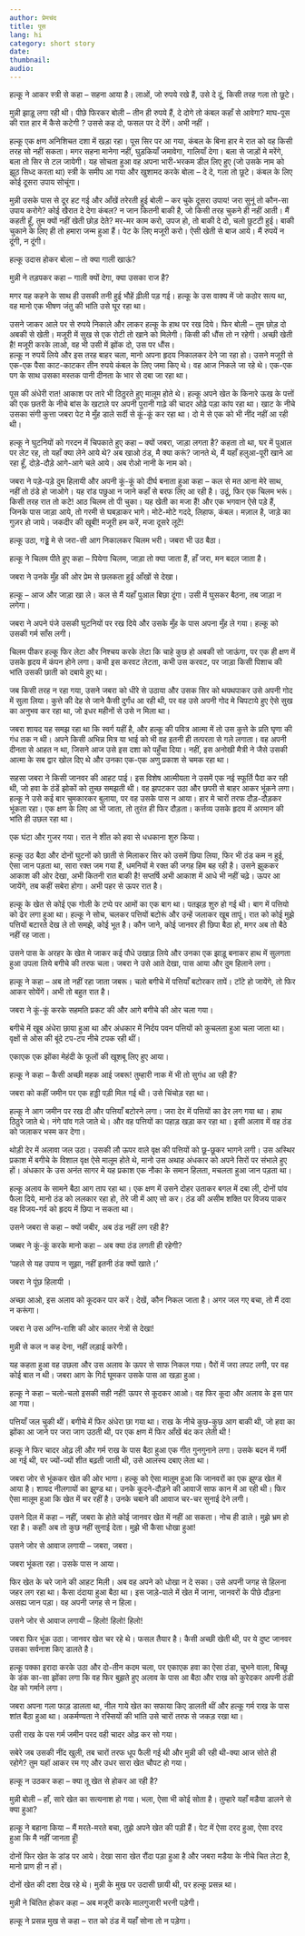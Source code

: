 ```yaml
---
author: प्रेमचंद
title: पूस
lang: hi
category: short story
date: 
thumbnail: 
audio:
---
```


हल्कू ने आकर स्त्री से कहा – सहना आया है। लाओं, जो रुपये रखे हैं, उसे दे दूं, किसी तरह गला तो छूटे।

मुन्नी झाड़ू लगा रही थी। पीछे फिरकर बोली – तीन ही रुपये हैं, दे दोगे तो कंबल कहाँ से आवेगा? माघ-पूस की रात हार में कैसे कटेगी ? उससे कह दो, फसल पर दे देंगें। अभी नहीं ।

हल्कू एक क्षण अनिशिचत दशा में खड़ा रहा। पूस सिर पर आ गया, कंबल के बिना हार मे रात को वह किसी तरह सो नहीं सकता। मगर सहना मानेगा नहीं, घुड़कियाँ जमावेगा, गालियाँ देगा। बला से जाड़ों मे मरेंगे, बला तो सिर से टल जायेगी। यह सोचता हुआ वह अपना भारी-भरकम डील लिए हुए (जो उसके नाम को झूठ सिध्द करता था) स्त्री के समीप आ गया और खुशामद करके बोला – दे दे, गला तो छूटे। कंबल के लिए कोई दूसरा उपाय सोचूंगा।

मुन्नी उसके पास से दूर हट गई और आँखें तरेरती हुई बोली – कर चुके दूसरा उपाय! जरा सुनूं तो कौन-सा उपाय करोगे? कोई खैरात दे देगा कंबल? न जान कितनी बाकी है, जो किसी तरह चुकने ही नहीं आती। मैं कहती हूँ, तुम क्यों नहीं खेती छोड़ देते? मर-मर काम करो, उपज हो, तो बाकी दे दो, चलो छुटटी हुई। बाकी चुकाने के लिए ही तो हमारा जन्म हुआ हैं। पेट के लिए मजूरी करो। ऐसी खेती से बाज आये। मैं रुपयें न दूंगी, न दूंगी।

हल्कू उदास होकर बोला – तो क्या गाली खाऊं?

मुन्नी ने तड़पकर कहा – गाली क्यों देगा, क्या उसका राज है?

मगर यह कहने के साथ ही उसकी तनी हुई भौहें ढ़ीली पड़ गई। हल्कू के उस वाक्य में जो कठोर सत्य था, वह मानो एक भीषण जंतु की भांति उसे घूर रहा था।

उसने जाकर आले पर से रुपये निकाले और लाकर हल्कू के हाथ पर रख दिये। फिर बोली – तुम छोड़ दो अबकी से खेती। मजूरी में सुख से एक रोटी तो खाने को मिलेगी। किसी की धौंस तो न रहेगी। अच्छी खेती है! मजूरी करके लाओ, वह भी उसी में झोंक दो, उस पर धौंस।  
हल्कू न रुपयें लिये और इस तरह बाहर चला, मानो अपना हृदय निकालकर देने जा रहा हो। उसने मजूरी से एक-एक पैसा काट-काटकर तीन रुपये कंबल के लिए जमा किए थे। वह आज निकले जा रहे थे। एक-एक पग के साथ उसका मस्तक पानी दीनता के भार से दबा जा रहा था।

पूस की अंधेरी रात! आकाश पर तारे भी ठिठुरते हुए मालूम होते थे। हल्कू अपने खेत के किनारे ऊख के पत्तों की एक छतरी के नीचे बांस के खटाले पर अपनी पुरानी गाढ़े की चादर ओढ़े पड़ा कांप रहा था। खाट के नीचे उसका संगी कुत्ता जबरा पेट मे मुँह डाले सर्दी से कूं-कूं कर रहा था। दो मे से एक को भी नींद नहीं आ रही थी।

हल्कू ने घुटनियों को गरदन में चिपकाते हुए कहा – क्यों जबरा, जाड़ा लगता है? कहता तो था, घर में पुआल पर लेट रह, तो यहाँ क्या लेने आये थे? अब खाओ ठंड, मै क्या करूं? जानते थे, मैं यहाँ हलुआ-पूरी खाने आ रहा हूँ, दोड़े-दौड़े आगे-आगे चले आये। अब रोओ नानी के नाम को।

जबरा ने पड़े-पड़े दुम हिलायी और अपनी कूं-कूं को दीर्घ बनाता हुआ कहा – कल से मत आना मेरे साथ, नहीं तो ठंडे हो जाओगे। यह रांड पछुआ न जाने कहाँ से बरफ लिए आ रही है। उठूं, फिर एक चिलम भरूं। किसी तरह रात तो कटे! आठ चिलम तो पी चुका। यह खेती का मजा हैं! और एक भगवान ऐसे पड़े हैं, जिनके पास जाड़ा आये, तो गरमी से घबड़ाकर भागे। मोटे-मोटे गददे, लिहाफ, कंबल। मज़ाल है, जाड़े का गुज़र हो जाये। जकदीर की खूबी! मजूरी हम करें, मजा दूसरे लूटें!

हल्कू उठा, गड्ढ़े मे से जरा-सी आग निकालकर चिलम भरी। जबरा भी उठ बैठा।

हल्कू ने चिलम पीते हुए कहा – पियेगा चिलम, जाड़ा तो क्या जाता हैं, हाँ जरा, मन बदल जाता है।

जबरा ने उनके मुँह की ओर प्रेम से छलकता हुई आँखों से देखा।

हल्कू – आज और जाड़ा खा ले। कल से मैं यहाँ पुआल बिछा दूंगा। उसी में घुसकर बैठना, तब जाड़ा न लगेगा।

जबरा ने अपने पंजे उसकी घुटनियों पर रख दिये और उसके मुँह के पास अपना मुँह ले गया। हल्कू को उसकी गर्म साँस लगी।

चिलम पीकर हल्कू फिर लेटा और निश्चय करके लेटा कि चाहे कुछ हो अबकी सो जाऊंगा, पर एक ही क्षण में उसके हृदय में कंपन होने लगा। कभी इस करवट लेटता, कभी उस करवट, पर जाड़ा किसी पिशाच की भांति उसकी छाती को दबाये हुए था।

जब किसी तरह न रहा गया, उसने जबरा को धीरे से उठाया और उसक सिर को थपथपाकर उसे अपनी गोद में सुला लिया। कुत्ते की देह से जाने कैसी दुर्गंध आ रही थी, पर वह उसे अपनी गोद मे चिपटाये हुए ऐसे सुख का अनुभव कर रहा था, जो इधर महीनों से उसे न मिला था।

जबरा शायद यह समझ रहा था कि स्वर्ग यहीं है, और हल्कू की पवित्र आत्मा में तो उस कुत्ते के प्रति घृणा की गंध तक न थी। अपने किसी अभिन्न मित्र या भाई को भी वह इतनी ही तत्परता से गले लगाता। वह अपनी दीनता से आहत न था, जिसने आज उसे इस दशा को पहुँचा दिया। नहीं, इस अनोखी मैत्री ने जैसे उसकी आत्मा के सब द्वार खोल दिए थे और उनका एक-एक अणु प्रकाश से चमक रहा था।

सहसा जबरा ने किसी जानवर की आहट पाई। इस विशेष आत्मीयता ने उसमें एक नई स्फूर्ति पैदा कर रही थी, जो हवा के ठंडें झोकों को तुच्छ समझती थी। वह झपटकर उठा और छपरी से बाहर आकर भूंकने लगा। हल्कू ने उसे कई बार चुमकारकर बुलाया, पर वह उसके पास न आया। हार मे चारों तरफ दौड़-दौड़कर भूंकता रहा। एक क्षण के लिए आ भी जाता, तो तुरंत ही फिर दौड़ता। कर्त्तव्य उसके हृदय में अरमान की भांति ही उछल रहा था।

एक घंटा और गुजर गया। रात ने शीत को हवा से धधकाना शुरु किया।

हल्कू उठ बैठा और दोनों घुटनों को छाती से मिलाकर सिर को उसमें छिपा लिया, फिर भी ठंड कम न हुई, ऐसा जान पड़ता था, सारा रक्त जम गया हैं, धमनियों मे रक्त की जगह हिम बह रही है। उसने झुककर आकाश की ओर देखा, अभी कितनी रात बाकी है! सप्तर्षि अभी आकाश में आधे भी नहीं चढ़े। ऊपर आ जायेंगे, तब कहीं सबेरा होगा। अभी पहर से ऊपर रात है।

हल्कू के खेत से कोई एक गोली के टप्पे पर आमों का एक बाग था। पतझड़ शुरु हो गई थी। बाग में पत्तियो को ढेर लगा हुआ था। हल्कू ने सोच, चलकर पत्तियों बटोरूं और उन्हें जलाकर खूब तापूं। रात को कोई मुझे पत्तियों बटारते देख ले तो समझे, कोई भूत है। कौन जाने, कोई जानवर ही छिपा बैठा हो, मगर अब तो बैठे नहीं रह जाता।

उसने पास के अरहर के खेत मे जाकर कई पौधे उखाड़ लिये और उनका एक झाड़ू बनाकर हाथ में सुलगता हुआ उपला लिये बगीचे की तरफ चला। जबरा ने उसे आते देखा, पास आया और दुम हिलाने लगा।

हल्कू ने कहा – अब तो नहीं रहा जाता जबरू। चलो बगीचे में पत्तियाँ बटोरकर तापें। टॉटे हो जायेंगे, तो फिर आकर सोयेंगें। अभी तो बहुत रात है।

जबरा ने कूं-कूं करके सहमति प्रकट की और आगे बगीचे की ओर चला गया।

बगीचे में खूब अंधेरा छाया हुआ था और अंधकार में निर्दय पवन पत्तियों को कुचलता हुआ चला जाता था। वृक्षों से ओस की बूंदे टप-टप नीचे टपक रही थीं।

एकाएक एक झोंका मेहंदी के फूलों की खूशबू लिए हुए आया।

हल्कू ने कहा – कैसी अच्छी महक आई जबरू! तुम्हारी नाक में भी तो सुगंध आ रही हैं?

जबरा को कहीं जमीन पर एक हड्डी पड़ी मिल गई थी। उसे चिंचोड़ रहा था।

हल्कू ने आग जमीन पर रख दी और पत्तियाँ बटोरने लगा। जरा देर में पत्तियों का ढेर लग गया था। हाथ ठिठुरे जाते थे। नंगे पांव गले जाते थे। और वह पत्तियों का पहाड़ खड़ा कर रहा था। इसी अलाव में वह ठंड को जलाकर भस्म कर देगा।

थोड़ी देर में अलावा जल उठा। उसकी लौ ऊपर वाले वृक्ष की पत्तियों को छू-छूकर भागने लगी। उस अस्थिर प्रकाश में बगीचे के विशाल वृक्ष ऐसे मालूम होते थे, मानो उस अथाह अंधकार को अपने सिरों पर संभाले हुए हों। अंधकार के उस अनंत सागर मे यह प्रकाश एक नौका के समान हिलता, मचलता हुआ जान पड़ता था।

हल्कू अलाव के सामने बैठा आग ताप रहा था। एक क्षण में उसने दोहर उताकर बगल में दबा ली, दोनों पांव फैला दिये, मानो ठंड को ललकार रहा हो, तेरे जी में आए सो कर। ठंड की असीम शक्ति पर विजय पाकर वह विजय-गर्व को हृदय में छिपा न सकता था।

उसने जबरा से कहा – क्यों जबीर, अब ठंड नहीं लग रही है?

जब्बर ने कूं-कूं करके मानो कहा – अब क्या ठंड लगती ही रहेगी?

‘पहले से यह उपाय न सूझा, नहीं इतनी ठंड क्यों खाते।’

जबरा ने पूंछ हिलायी ।

अच्छा आओ, इस अलाव को कूदकर पार करें। देखें, कौन निकल जाता है। अगर जल गए बचा, तो मैं दवा न करूंगा।

जबरा ने उस अग्नि-राशि की ओर कातर नेत्रों से देखा!

मुन्नी से कल न कह देना, नहीं लड़ाई करेगी।

यह कहता हुआ वह उछला और उस अलाव के ऊपर से साफ निकल गया। पैरों में जरा लपट लगी, पर वह कोई बात न थी। जबरा आग के गिर्द घूमकर उसके पास आ खड़ा हुआ।

हल्कू ने कहा – चलो-चलो इसकी सही नहीं! ऊपर से कूदकर आओ। वह फिर कूदा और अलाव के इस पार आ गया।

पत्तियाँ जल चुकी थीं। बगीचे में फिर अंधेरा छा गया था। राख के नीचे कुछ-कुछ आग बाकी थी, जो हवा का झोंका आ जाने पर जरा जाग उठती थी, पर एक क्षण में फिर आँखें बंद कर लेती थी !

हल्कू ने फिर चादर ओढ़ ली और गर्म राख के पास बैठा हुआ एक गीत गुनगुनाने लगा। उसके बदन में गर्मी आ गई थी, पर ज्यों-ज्यों शीत बढ़ती जाती थी, उसे आलस्य दबाए लेता था।

जबरा जोर से भूंककर खेत की ओर भागा। हल्कू को ऐसा मालूम हुआ कि जानवरों का एक झुण्ड खेत में आया है। शायद नीलगायों का झुण्ड था। उनके कूदने-दौड़ने की आवाजें साफ कान में आ रही थी। फिर ऐसा मालूम हुआ कि खेत में चर रहीं है। उनके चबाने की आवाज चर-चर सुनाई देने लगी।

उसने दिल में कहा – नहीं, जबरा के होते कोई जानवर खेत में नहीं आ सकता। नोच ही डाले। मुझे भ्रम हो रहा है। कहाँ! अब तो कुछ नहीं सुनाई देता। मुझे भी कैसा धोखा हुआ!

उसने जोर से आवाज लगायी – जबरा, जबरा।

जबरा भूंकता रहा। उसके पास न आया।

फिर खेत के चरे जाने की आहट मिली। अब वह अपने को धोखा न दे सका। उसे अपनी जगह से हिलना जहर लग रहा था। कैसा दंदाया हुआ बैठा था। इस जाड़े-पाले में खेत में जाना, जानवरों के पीछे दौड़ना असह्य जान पड़ा। वह अपनी जगह से न हिला।

उसने जोर से आवाज लगायी – हिलो! हिलो! हिलो!

जबरा फिर भूंक उठा। जानवर खेत चर रहे थे। फसल तैयार है। कैसी अच्छी खेती थी, पर ये दुष्ट जानवर उसका सर्वनाश किए डालते है।

हल्कू पक्का इरादा करके उठा और दो-तीन कदम चला, पर एकाएक हवा का ऐसा ठंडा, चुभने वाला, बिच्छू के डंक का-सा झोंका लगा कि वह फिर बुझते हुए अलाव के पास आ बैठा और राख को कुरेदकर अपनी ठंडी देह को गर्माने लगा।

जबरा अपना गला फाड़ डालता था, नील गाये खेत का सफाया किए डालती थीं और हल्कू गर्म राख के पास शांत बैठा हुआ था। अकर्मण्यता ने रस्सियों की भांति उसे चारों तरफ से जकड़ रखा था।

उसी राख के पस गर्म जमीन परद वही चादर ओढ़ कर सो गया।

सबेरे जब उसकी नींद खुली, तब चारों तरफ धूप फैली गई थी और मुन्नी की रही थी-क्या आज सोते ही रहोगे? तुम यहॉ आकर रम गए और उधर सारा खेत चौपट हो गया।

हल्कू न उठकर कहा – क्या तू खेत से होकर आ रही है?

मुन्नी बोली – हाँ, सारे खेत का सत्यनाश हो गया। भला, ऐसा भी कोई सोता है। तुम्हारे यहाँ मडैया डालने से क्या हुआ?

हल्कू ने बहाना किया – मैं मरते-मरते बचा, तुझे अपने खेत की पड़ी हैं। पेट में ऐसा दरद हुआ, ऐसा दरद हुआ कि मै नहीं जानता हूँ!

दोनों फिर खेत के डांड पर आये। देखा सारा खेत रौंदा पड़ा हुआ है और जबरा मडैया के नीचे चित लेटा है, मानो प्राण ही न हों।

दोनों खेत की दशा देख रहे थे। मुन्नी के मुख पर उदासी छायी थी, पर हल्कू प्रसन्न था।

मुन्नी ने चिंतित होकर कहा – अब मजूरी करके मालगुजारी भरनी पड़ेगी।

हल्कू ने प्रसन्न मुख से कहा – रात को ठंड में यहाँ सोना तो न पड़ेगा।
